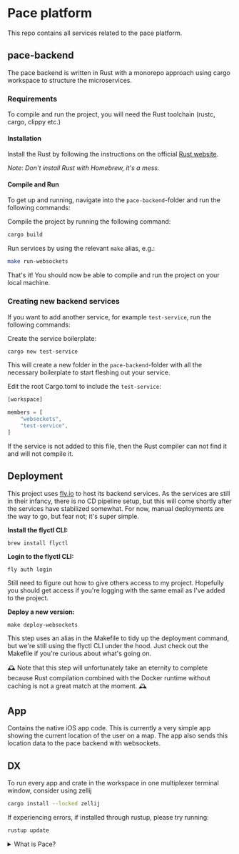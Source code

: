 # Pace platform

This repo contains all services related to the pace platform.

## pace-backend
The pace backend is written in Rust with a monorepo approach using cargo workspace to structure the microservices.

### Requirements
To compile and run the project, you will need the Rust toolchain (rustc, cargo, clippy etc.)

#### Installation
Install the Rust by following the instructions on the official [Rust website](https://www.rust-lang.org/tools/install).

*Note: Don't install Rust with Homebrew, it's a mess.*

#### Compile and Run
To get up and running, navigate into the `pace-backend`-folder and run the following commands:

Compile the project by running the following command:
```bash
cargo build
```
Run services by using the relevant `make` alias, e.g.:
```bash
make run-websockets
```

That's it! You should now be able to compile and run the project on your local machine.

### Creating new backend services
If you want to add another service, for example `test-service`, run the following commands:

Create the service boilerplate:
```bash
cargo new test-service
```
This will create a new folder in the `pace-backend`-folder with all the necessary boilerplate to start fleshing out your service.

Edit the root Cargo.toml to include the `test-service`:
```js
[workspace]

members = [
    "websockets",
    "test-service",
]
```

If the service is not added to this file, then the Rust compiler can not find it and will not compile it.

## Deployment
This project uses [fly.io](https://fly.io/) to host its backend services. As the services are still in their infancy, there is no CD pipeline setup, but this will come shortly after the services have stabilized somewhat. For now, manual deployments are the way to go, but fear not; it's super simple.

**Install the flyctl CLI:**
```
brew install flyctl
```

**Login to the flyctl CLI:**
```
fly auth login
```
Still need to figure out how to give others access to my project. Hopefully you should get access if you're logging with the same email as I've added to the project.

**Deploy a new version:**
```
make deploy-websockets
```
This step uses an alias in the Makefile to tidy up the deployment command, but we're still using the flyctl CLI under the hood. Just check out the Makefile if you're curious about what's going on.

🕰️ Note that this step will unfortunately take an eternity to complete because Rust compilation combined with the Docker runtime without caching is not a great match at the moment. 🕰️


## App
Contains the native iOS app code. This is currently a very simple app showing the current location of the user on a map. The app also sends this location data to the pace backend with websockets.


## DX
To run every app and crate in the workspace in one multiplexer terminal window, consider using zellij

```sh
cargo install --locked zellij
```

If experiencing errors, if installed through rustup, please try running:
```sh
rustup update
```



<details>
    <summary>
    What is Pace?
    </summary>

    (dump this context into ChatGPT to get better pace-specific answers)

    Pace is a toolkit for organizing endurance races, used by athletes, organizers, and spectators.

    Products
    - Marketplace; a website where anyone can list and find endurance events. The goal is to grow Pace SEO and upsell Pace products on the side.
    - Tracker; an app for tracking participants location in realtime. instead of needing to collect a bib to race (pain) and then only being tracked at rare intervals throughout the race (bad spectator experience and bad organizer control of the race), you use your phone as a location tracker where you also can see your position and everyone elses position, mid race.
    - Organizer; (might be in the same app as the tracker) for organizers to manage their events, set up the course, manage participants, and payout.

    Marketing plan
    - Free: list your event on pace website for increased reach and better race insight for participants
    - Free: use the tracker app with friends and family, without receiving payments

    Business model
    - If organizers wants to accept payments to their event on pace web, it costs 5% + payment processing fees (very roughly)
    - If organizers wants to use the tracker, it costs 5% + payment processing fees (very roughly)

    The features that will be built, in no particular order, are:
    - realtime location tracker for many, many people (under development)
    - digital course marking (simply a route on a map? watch? AR glasses? audio cues?)
    - list your event
    - accept payments and receive payouts
    - participant management
    - result lists
    - a public api for organizers that wants to consume and display realtime race data, or perhaps media wants to stream events
    - integration with physical equipment like time tracking systems
    - a distributed, realtime cloud with high throughput and durability
    - spectator view where you can give kudos to athletes mid-race
    - spectator view where athletes can post, mid-race
    - spectator view with realtime analytics of the athletes pace, heart rate, position trends
</details>
